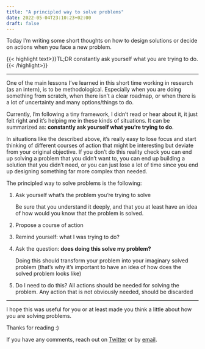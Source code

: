 ```yaml
---
title: "A principled way to solve problems"
date: 2022-05-04T23:10:23+02:00
draft: false
---
```

Today I’m writing some short thoughts on how to design solutions or decide on actions when you face a new problem.


{{< highlight text>}}TL;DR constantly ask yourself what you are trying to do.{{< /highlight>}}

---

One of the main lessons I’ve learned in this short time working in research (as an intern), is to be methodological. Especially when you are doing something from scratch, when there isn’t a clear roadmap, or when there is a lot of uncertainty and many options/things to do.

Currently, I’m following a tiny framework, I didn’t read or hear about it, it just felt right and it’s helping me in these kinds of situations. It can be summarized as: **constantly ask yourself what you’re trying to do**. 

In situations like the described above, it’s really easy to lose focus and start thinking of different courses of action that might be interesting but deviate from your original objective. If you don’t do this reality check you can end up solving a problem that you didn’t want to, you can end up building a solution that you didn’t need, or you can just lose a lot of time since you end up designing something far more complex than needed.

The principled way to solve problems is the following:
1. Ask yourself what’s the problem you’re trying to solve

    Be sure that you understand it deeply, and that you at least have an idea of how would you know that the problem is solved.

2. Propose a course of action

3. Remind yourself: what I was trying to do? 
4. Ask the question: **does doing this solve my problem?**

    Doing this should transform your problem into your imaginary solved problem (that’s why it’s important to have an idea of how does the solved problem looks like)

5. Do I need to do this?
    All actions should be needed for solving the problem. Any action that is not obviously needed, should be discarded

---

I hope this was useful for you or at least made you think a little about how you are solving problems.

Thanks for reading :)

If you have any comments, reach out on [Twitter](https://twitter.com/emasquil) or by [email](mailto:eliasmasquil@gmail.com).
